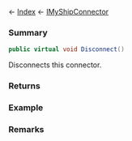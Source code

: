 ← [Index](Api-Index) ← [IMyShipConnector](Sandbox.ModAPI.Ingame.IMyShipConnector)

### Summary

```csharp
public virtual void Disconnect()
```

Disconnects this connector.

### Returns

### Example

### Remarks

